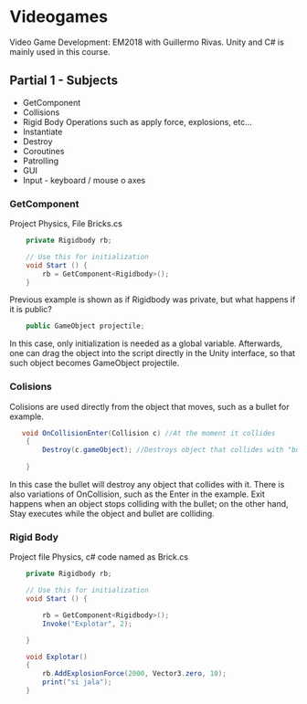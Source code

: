 # Videogames
Video Game Development: EM2018 with Guillermo Rivas. Unity and C# is mainly used in this course. 

## Partial 1 - Subjects
- GetComponent
- Collisions
- Rigid Body Operations such as apply force, explosions, etc...
- Instantiate
- Destroy 
- Coroutines
- Patrolling
- GUI
- Input - keyboard / mouse o axes

### GetComponent

Project Physics, File Bricks.cs

```C#
    private Rigidbody rb;

	// Use this for initialization
	void Start () {
        rb = GetComponent<Rigidbody>();
    }
```

Previous example is shown as if Rigidbody was private, but what happens if it is public?

```C# 
    public GameObject projectile; 
```

In this case, only initialization is needed as a global variable. Afterwards, one can drag the object into the script directly in the Unity interface, so that such object becomes GameObject projectile. 

### Colisions

Colisions are used directly from the object that moves, such as a bullet for example.

```C#
   void OnCollisionEnter(Collision c) //At the moment it collides
    {
        Destroy(c.gameObject); //Destroys object that collides with "bullet"
        
    }
```
In this case the bullet will destroy any object that collides with it. There is also variations of OnCollision, such as the Enter in the example. Exit happens when an object stops colliding with the bullet; on the other hand, Stay executes while the object and bullet are colliding. 

### Rigid Body
Project file Physics, c# code named as Brick.cs

```C#
    private Rigidbody rb;

	// Use this for initialization
	void Start () {

        rb = GetComponent<Rigidbody>();
        Invoke("Explotar", 2);

    }

    void Explotar()
    {
        rb.AddExplosionForce(2000, Vector3.zero, 10);
        print("si jala");
    }

```
